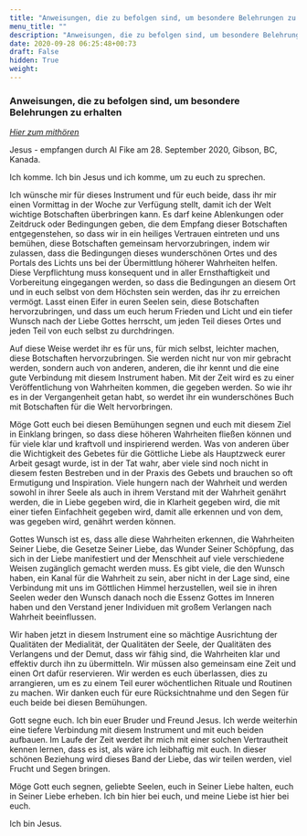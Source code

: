 ```yaml
---
title: "Anweisungen, die zu befolgen sind, um besondere Belehrungen zu erhalten"
menu_title: ""
description: "Anweisungen, die zu befolgen sind, um besondere Belehrungen zu erhalten"
date: 2020-09-28 06:25:48+00:73
draft: False
hidden: True
weight:
---
```

### Anweisungen, die zu befolgen sind, um besondere Belehrungen zu erhalten

*[Hier zum mithören](https://www.youtube.com/watch?v=dPokhhGhj7U&t=76s)*

Jesus - empfangen durch Al Fike am 28. September 2020, Gibson, BC, Kanada.

Ich komme. Ich bin Jesus und ich komme, um zu euch zu sprechen.

Ich wünsche mir für dieses Instrument und für euch beide, dass ihr mir einen Vormittag in der Woche zur Verfügung stellt, damit ich der Welt wichtige Botschaften überbringen kann. Es darf keine Ablenkungen oder Zeitdruck oder Bedingungen geben, die dem Empfang dieser Botschaften entgegenstehen, so dass wir in ein heiliges Vertrauen eintreten und uns bemühen, diese Botschaften gemeinsam hervorzubringen, indem wir zulassen, dass die Bedingungen dieses wunderschönen Ortes und des Portals des Lichts uns bei der Übermittlung höherer Wahrheiten helfen. Diese Verpflichtung muss konsequent und in aller Ernsthaftigkeit und Vorbereitung eingegangen werden, so dass die Bedingungen an diesem Ort und in euch selbst von dem Höchsten sein werden, das ihr zu erreichen vermögt. Lasst einen Eifer in euren Seelen sein, diese Botschaften hervorzubringen, und dass um euch herum Frieden und Licht und ein tiefer Wunsch nach der Liebe Gottes herrscht, um jeden Teil dieses Ortes und jeden Teil von euch selbst zu durchdringen.

Auf diese Weise werdet ihr es für uns, für mich selbst, leichter machen, diese Botschaften hervorzubringen. Sie werden nicht nur von mir gebracht werden, sondern auch von anderen, anderen, die ihr kennt und die eine gute Verbindung mit diesem Instrument haben. Mit der Zeit wird es zu einer Veröffentlichung von Wahrheiten kommen, die gegeben werden. So wie ihr es in der Vergangenheit getan habt, so werdet ihr ein wunderschönes Buch mit Botschaften für die Welt hervorbringen.

Möge Gott euch bei diesen Bemühungen segnen und euch mit diesem Ziel in Einklang bringen, so dass diese höheren Wahrheiten fließen können und für viele klar und kraftvoll und inspirierend werden. Was von anderen über die Wichtigkeit des Gebetes für die Göttliche Liebe als Hauptzweck eurer Arbeit gesagt wurde, ist in der Tat wahr, aber viele sind noch nicht in diesem festen Bestreben und in der Praxis des Gebets und brauchen so oft Ermutigung und Inspiration. Viele hungern nach der Wahrheit und werden sowohl in ihrer Seele als auch in ihrem Verstand mit der Wahrheit genährt werden, die in Liebe gegeben wird, die in Klarheit gegeben wird, die mit einer tiefen Einfachheit gegeben wird, damit alle erkennen und von dem, was gegeben wird, genährt werden können.

Gottes Wunsch ist es, dass alle diese Wahrheiten erkennen, die Wahrheiten Seiner Liebe, die Gesetze Seiner Liebe, das Wunder Seiner Schöpfung, das sich in der Liebe manifestiert und der Menschheit auf viele verschiedene Weisen zugänglich gemacht werden muss. Es gibt viele, die den Wunsch haben, ein Kanal für die Wahrheit zu sein, aber nicht in der Lage sind, eine Verbindung mit uns im Göttlichen Himmel herzustellen, weil sie in ihren Seelen weder den Wunsch danach noch die Essenz Gottes im Inneren haben und den Verstand jener Individuen mit großem Verlangen nach Wahrheit beeinflussen.

Wir haben jetzt in diesem Instrument eine so mächtige Ausrichtung der Qualitäten der Medialität, der Qualitäten der Seele, der Qualitäten des Verlangens und der Demut, dass wir fähig sind, die Wahrheiten klar und effektiv durch ihn zu übermitteln. Wir müssen also gemeinsam eine Zeit und einen Ort dafür reservieren. Wir werden es euch überlassen, dies zu arrangieren, um es zu einem Teil eurer wöchentlichen Rituale und Routinen zu machen. Wir danken euch für eure Rücksichtnahme und den Segen für euch beide bei diesen Bemühungen.

Gott segne euch. Ich bin euer Bruder und Freund Jesus. Ich werde weiterhin eine tiefere Verbindung mit diesem Instrument und mit euch beiden aufbauen. Im Laufe der Zeit werdet ihr mich mit einer solchen Vertrautheit kennen lernen, dass es ist, als wäre ich leibhaftig mit euch. In dieser schönen Beziehung wird dieses Band der Liebe, das wir teilen werden, viel Frucht und Segen bringen.

Möge Gott euch segnen, geliebte Seelen, euch in Seiner Liebe halten, euch in Seiner Liebe erheben. Ich bin hier bei euch, und meine Liebe ist hier bei euch.

Ich bin Jesus. 

